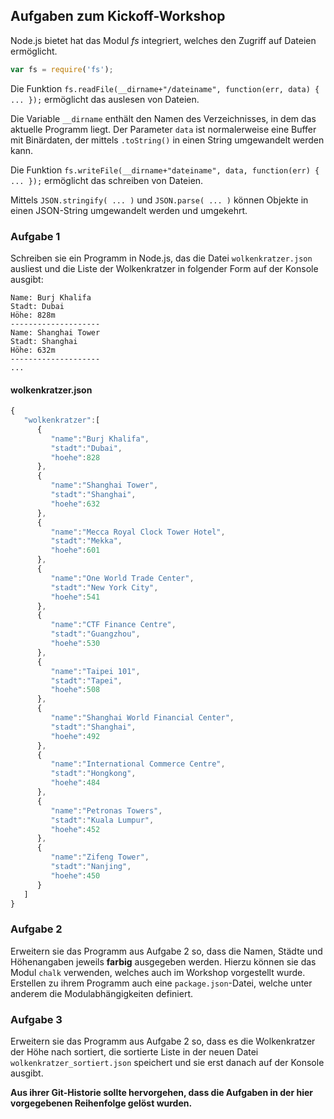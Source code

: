 ## Aufgaben zum Kickoff-Workshop
Node.js bietet hat das Modul _fs_ integriert, welches den Zugriff auf Dateien ermöglicht.

```javascript
var fs = require('fs');
```

Die Funktion `fs.readFile(__dirname+"/dateiname", function(err, data) { ... });` ermöglicht das auslesen von Dateien.

Die Variable `__dirname` enthält den Namen des Verzeichnisses, in dem das aktuelle Programm liegt. Der Parameter `data` ist normalerweise eine Buffer mit Binärdaten, der mittels `.toString()` in einen String umgewandelt werden kann.

Die Funktion `fs.writeFile(__dirname+"dateiname", data, function(err) { ... });` ermöglicht das schreiben von Dateien.

Mittels `JSON.stringify( ... )` und `JSON.parse( ... )` können Objekte in einen JSON-String umgewandelt werden und umgekehrt.

### Aufgabe 1
Schreiben sie ein Programm in Node.js, das die Datei `wolkenkratzer.json` ausliest und die Liste der Wolkenkratzer in folgender Form auf der Konsole ausgibt:

```
Name: Burj Khalifa
Stadt: Dubai
Höhe: 828m
--------------------
Name: Shanghai Tower
Stadt: Shanghai
Höhe: 632m
--------------------
...
```

#### wolkenkratzer.json
```javascript
{
   "wolkenkratzer":[
      {
         "name":"Burj Khalifa",
         "stadt":"Dubai",
         "hoehe":828
      },
      {
         "name":"Shanghai Tower",
         "stadt":"Shanghai",
         "hoehe":632
      },
      {
         "name":"Mecca Royal Clock Tower Hotel",
         "stadt":"Mekka",
         "hoehe":601
      },
      {
         "name":"One World Trade Center",
         "stadt":"New York City",
         "hoehe":541
      },
      {
         "name":"CTF Finance Centre",
         "stadt":"Guangzhou",
         "hoehe":530
      },
      {
         "name":"Taipei 101",
         "stadt":"Tapei",
         "hoehe":508
      },
      {
         "name":"Shanghai World Financial Center",
         "stadt":"Shanghai",
         "hoehe":492
      },
      {
         "name":"International Commerce Centre",
         "stadt":"Hongkong",
         "hoehe":484
      },
      {
         "name":"Petronas Towers",
         "stadt":"Kuala Lumpur",
         "hoehe":452
      },
      {
         "name":"Zifeng Tower",
         "stadt":"Nanjing",
         "hoehe":450
      }
   ]
}
```

### Aufgabe 2
Erweitern sie das Programm aus Aufgabe 2 so, dass die Namen, Städte und Höhenangaben jeweils **farbig** ausgegeben werden. Hierzu können sie das Modul ```chalk``` verwenden, welches auch im Workshop vorgestellt wurde. Erstellen zu ihrem Programm auch eine ```package.json```-Datei, welche unter anderem die Modulabhängigkeiten definiert.

### Aufgabe 3
Erweitern sie das Programm aus Aufgabe 2 so, dass es die Wolkenkratzer der Höhe nach sortiert, die sortierte Liste in der neuen Datei `wolkenkratzer_sortiert.json` speichert und sie erst danach auf der Konsole ausgibt.

**Aus ihrer Git-Historie sollte hervorgehen, dass die Aufgaben in der hier vorgegebenen Reihenfolge gelöst wurden.**

